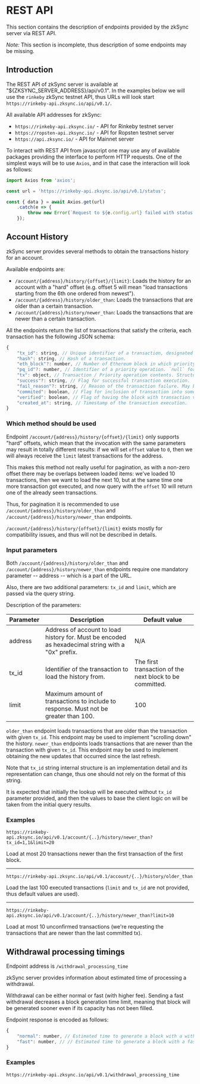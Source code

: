# REST API

This section contains the description of endpoints provided by the zkSync server via REST API.

*Note:* This section is incomplete, thus description of some endpoints may be missing.

## Introduction

The REST API of zkSync server is available at "${ZKSYNC_SERVER_ADDRESS}/api/v0.1". In the examples
below we will use the `rinkeby` zkSync testnet API, thus URLs will
look start `https://rinkeby-api.zksync.io/api/v0.1/`.

All available API addresses for zkSync:

- `https://rinkeby-api.zksync.io/` - API for Rinkeby testnet server
- `https://ropsten-api.zksync.io/` - API for Ropsten testnet server
- `https://api.zksync.io/` - API for Mainnet server

To interact with REST API from javascript one may use any of available packages providing the
interface to perform HTTP requests. One of the simplest ways will be to use `Axios`, and in
that case the interaction will look as follows:

```js
import Axios from 'axios';

const url = 'https://rinkeby-api.zksync.io/api/v0.1/status';

const { data } = await Axios.get(url)
    .catch(e => {
        throw new Error(`Request to ${e.config.url} failed with status code ${e.response.status}`);
    });
```

## Account History

zkSync server provides several methods to obtain the transactions history for an account.

Available endpoints are:

- `/account/{address}/history/{offset}/{limit}`: Loads the history for an account with a "hard" offset
  (e.g. offset 5 will mean "load transactions starting from the 6th one ordered from newest").
- `/account/{address}/history/older_than`: Loads the transactions that are older than a certain transaction.
- `/account/{address}/history/newer_than`: Loads the transactions that are newer than a certain transaction.

All the endpoints return the list of transactions that satisfy the criteria, each transaction has the following
JSON schema:

```js
{
    "tx_id": string, // Unique identifier of a transaction, designated to be used in relative tx history queries.
    "hash": string, // Hash of a transaction.
    "eth_block"?: number, // Number of Ethereum block in which priority operation was added. `null` for transactions.
    "pq_id"?: number, // Identifier of a priority operation. `null` for transactions.
    "tx": object, // Transaction / Priority operation contents. Structure depends on the type of operation.
    "success"?: string, // Flag for successful transaction execution. `null` for priority operations.
    "fail_reason"?: string, // Reason of the transaction failure. May be `null`.
    "commited": boolean, // Flag for inclusion of transaction into some block.
    "verified": boolean, // Flag of having the block with transaction verified.
    "created_at": string, // Timestamp of the transaction execution.
}
```

### Which method should be used

Endpoint `/account/{address}/history/{offset}/{limit}` only supports "hard" offsets, which mean that the
invocation with the same parameters may result in totally different results: if we will set `offset` value
to `0`, then we will always receive the `limit` latest transactions for the address.

This makes this method not really useful for pagination, as with a non-zero offset there may be overlaps
between loaded items: we've loaded 10 transactions, then we want to load the next 10, but at the same time
one more transaction got executed, and now query with the `offset` 10 will return one of the already seen
transactions.

Thus, for pagination it is recommended to use `/account/{address}/history/older_than` and
`/account/{address}/history/newer_than` endpoints.

`/account/{address}/history/{offset}/{limit}` exists mostly for compatibility issues, and thus will not
be described in details.

### Input parameters

Both `/account/{address}/history/older_than` and `/account/{address}/history/newer_than` endpoints require
one mandatory parameter -- address -- which is a part of the URL.

Also, there are two additional parameters: `tx_id` and `limit`, which are passed via the query string.

Description of the parameters:

| Parameter | Description | Default value |
| -- | -- | -- |
| address | Address of account to load history for. Must be encoded as hexadecimal string with a "0x" prefix. | N/A |
| tx_id | Identifier of the transaction to load the history from. | The first transaction of the next block to be committed. |
| limit | Maximum amount of transactions to include to response. Must not be greater than 100. | 100 |

`older_than` endpoint loads transactions that are older than the transaction with given `tx_id`. This endpoint
may be used to implement "scrolling down" the history.
`newer_than` endpoints loads transactions that are newer than the transaction with given `tx_id`. This endpoint
may be used to implement obtaining the new updates that occurred since the last refresh.

Note that `tx_id` string internal structure is an implementation detail and its representation can change, thus one
should not rely on the format of this string.

It is expected that initially the lookup will be executed without `tx_id` parameter provided, and then the
values to base the client logic on will be taken from the initial query results.

### Examples

```
https://rinkeby-api.zksync.io/api/v0.1/account/{..}/history/newer_than?tx_id=1,1&limit=20
```

Load at most 20 transactions newer than the first transaction of the first block.

---

```
https://rinkeby-api.zksync.io/api/v0.1/account/{..}/history/older_than
```

Load the last 100 executed transactions (`limit` and `tx_id` are not provided, thus default values are used).

---

```
https://rinkeby-api.zksync.io/api/v0.1/account/{..}/history/newer_than?limit=10
```

Load at most 10 unconfirmed transactions (we're requesting the transactions that are newer than the last committed tx).

## Withdrawal processing timings

Endpoint address is `/withdrawal_processing_time`

zkSync server provides information about estimated time of processing a withdrawal.

Withdrawal can be either normal or fast (with higher fee). Sending a fast withdrawal decreases a block generation time limit,
meaning that block will be generated sooner even if its capacity has not been filled.

Endpoint response is encoded as follows:

```js
{
    "normal": number, // Estimated time to generate a block with a withdrawal with a normal fee (in seconds).
    "fast": number, // // Estimated time to generate a block with a fast withdrawal with a higher fee (in seconds).
}
```

### Examples

```
https://rinkeby-api.zksync.io/api/v0.1/withdrawal_processing_time
```
